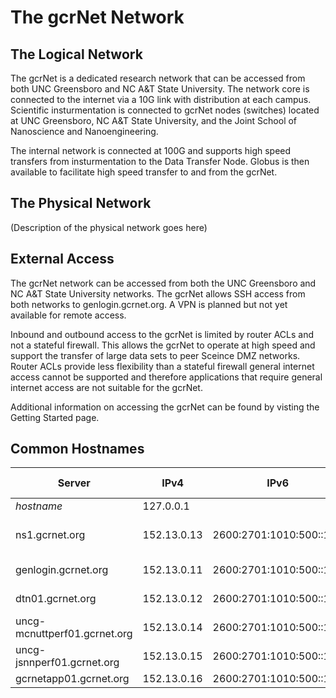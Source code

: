# The gcrNet Network

## The Logical Network

The gcrNet is a dedicated research network that can be accessed from both UNC Greensboro and NC A&T State University. The network core is connected to the internet via a 10G link with distribution at each campus. Scientific insturmentation is connected to gcrNet nodes (switches) located at UNC Greensboro, NC A&T State University, and the Joint School of Nanoscience and Nanoengineering.

The internal network is connected at 100G and supports high speed transfers from insturmentation to the Data Transfer Node. Globus is then available to facilitate high speed transfer to and from the gcrNet.

## The Physical Network

(Description of the physical network goes here)

## External Access

The gcrNet network can be accessed from both the UNC Greensboro and NC A&T State University networks. The gcrNet allows SSH access from both networks to genlogin.gcrnet.org. A VPN is planned but not yet available for remote access. 

Inbound and outbound access to the gcrNet is limited by router ACLs and not a stateful firewall. This allows the gcrNet to operate at high speed and support the transfer of large data sets to peer Sceince DMZ networks. Router ACLs provide less flexibility than a stateful firewall general internet access cannot be supported and therefore applications that require general internet access are not suitable for the gcrNet.

Additional information on accessing the gcrNet can be found by visting the Getting Started page.

## Common Hostnames

| Server | IPv4 | IPv6 | Accessible From | Description |
| ------ | ---- | ---- | --------------- | ----------- |
| *hostname* | 127.0.0.1 | | Internal | What does it do? |
| ns1.gcrnet.org | 152.13.0.13 | 2600:2701:1010:500::100 | External | IPAM, DNS, NAT64 server for gcrNet
| genlogin.gcrnet.org | 152.13.0.11 | 2600:2701:1010:500::110 | External | General Login Node
| dtn01.gcrnet.org | 152.13.0.12 | 2600:2701:1010:500::111 | External | Data Transfer Node - Globus
| uncg-mcnuttperf01.gcrnet.org | 152.13.0.14 | 2600:2701:1010:500::112 | External | PerfSonar Node (McNutt)
| uncg-jsnnperf01.gcrnet.org | 152.13.0.15 | 2600:2701:1010:500::113 | External | PerfSonar Node (JSNN)
| gcrnetapp01.gcrnet.org | 152.13.0.16 | 2600:2701:1010:500::114 | External | LDAP/COmanage
